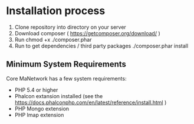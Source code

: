 # Installation process

1. Clone repository into directory on your server
2. Download composer ( https://getcomposer.org/download/ )
3. Run chmod +x ./composer.phar
4. Run to get dependencies / third party packages  ./composer.phar install 

## Minimum System Requirements

Core MaNetwork has a few system requirements:

* PHP 5.4 or higher
* Phalcon extansion installed (see the https://docs.phalconphp.com/en/latest/reference/install.html )
* PHP Mongo extension
* PHP Imap extension 

